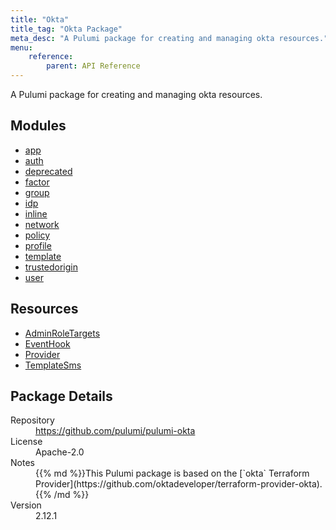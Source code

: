 ```yaml
---
title: "Okta"
title_tag: "Okta Package"
meta_desc: "A Pulumi package for creating and managing okta resources."
menu:
    reference:
        parent: API Reference
---
```


<!-- WARNING: this file was generated by Pulumi Docs Generator. -->
<!-- Do not edit by hand unless you're certain you know what you are doing! -->

A Pulumi package for creating and managing okta resources.

<h2 id="modules">Modules</h2>
<ul class="api">
    <li><a href="app/" title="app"><span class="symbol module"></span>app</a></li>
    <li><a href="auth/" title="auth"><span class="symbol module"></span>auth</a></li>
    <li><a href="deprecated/" title="deprecated"><span class="symbol module"></span>deprecated</a></li>
    <li><a href="factor/" title="factor"><span class="symbol module"></span>factor</a></li>
    <li><a href="group/" title="group"><span class="symbol module"></span>group</a></li>
    <li><a href="idp/" title="idp"><span class="symbol module"></span>idp</a></li>
    <li><a href="inline/" title="inline"><span class="symbol module"></span>inline</a></li>
    <li><a href="network/" title="network"><span class="symbol module"></span>network</a></li>
    <li><a href="policy/" title="policy"><span class="symbol module"></span>policy</a></li>
    <li><a href="profile/" title="profile"><span class="symbol module"></span>profile</a></li>
    <li><a href="template/" title="template"><span class="symbol module"></span>template</a></li>
    <li><a href="trustedorigin/" title="trustedorigin"><span class="symbol module"></span>trustedorigin</a></li>
    <li><a href="user/" title="user"><span class="symbol module"></span>user</a></li>
</ul>

<h2 id="resources">Resources</h2>
<ul class="api">
    <li><a href="adminroletargets" title="AdminRoleTargets"><span class="symbol resource"></span>AdminRoleTargets</a></li>
    <li><a href="eventhook" title="EventHook"><span class="symbol resource"></span>EventHook</a></li>
    <li><a href="provider" title="Provider"><span class="symbol resource"></span>Provider</a></li>
    <li><a href="templatesms" title="TemplateSms"><span class="symbol resource"></span>TemplateSms</a></li>
</ul>

<h2 id="package-details">Package Details</h2>
<dl class="package-details">
	<dt>Repository</dt>
	<dd><a href="https://github.com/pulumi/pulumi-okta">https://github.com/pulumi/pulumi-okta</a></dd>
	<dt>License</dt>
	<dd>Apache-2.0</dd>
	<dt>Notes</dt>
	<dd>{{% md %}}This Pulumi package is based on the [`okta` Terraform Provider](https://github.com/oktadeveloper/terraform-provider-okta).{{% /md %}}</dd>
	<dt>Version</dt>
	<dd>2.12.1</dd>
</dl>


